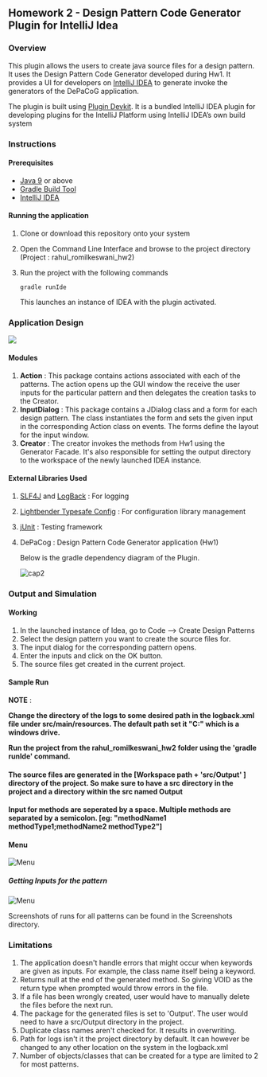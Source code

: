 ## Homework 2 - Design Pattern Code Generator  Plugin for IntelliJ Idea

### Overview

This plugin allows the users to create java source files for a design pattern. It uses the Design Pattern Code Generator developed during Hw1. It provides a UI for developers on  [IntelliJ IDEA](https://www.jetbrains.com/idea/) to generate invoke the generators of the DePaCoG application. 

The plugin is built using [Plugin Devkit](https://www.jetbrains.org/intellij/sdk/docs/basics/getting_started/using_dev_kit.html).  It is a bundled IntelliJ IDEA plugin for developing plugins for the IntelliJ Platform using IntelliJ IDEA’s own build system

### Instructions

#### Prerequisites

- [Java 9](https://docs.oracle.com/javase/9/) or above
- [Gradle Build Tool](https://gradle.org/)
- [IntelliJ IDEA](https://www.jetbrains.com/idea/)

#### Running the application

1. Clone or download this repository onto your system

2. Open the Command Line Interface and browse to the project directory  (Project : rahul_romilkeswani_hw2)

3. Run the project with the following commands

   ```
   gradle runIde
   ```

   This launches an instance of IDEA with the plugin activated. 

### Application Design

![](https://bitbucket.org/rahulromilkeswani/homework2/raw/5aa022d7200f879406be25070c7d535ad13829a7/Screenshots/Capture.JPG)

#### Modules

1. **Action** : This package contains actions associated with each of the patterns. The action opens up the GUI window the receive the user inputs for the particular pattern and then delegates the creation tasks to the Creator. 
2. **InputDialog** : This package contains a JDialog class and a form for each design pattern. The class instantiates the form and sets the given input in the corresponding Action class on events. The forms define the layout for the input window. 
3. **Creator** : The creator invokes the methods from Hw1 using the Generator Facade. It's also responsible for setting the output directory to the workspace of the newly launched IDEA instance. 

#### External Libraries Used

1.  [SLF4J](http://www.slf4j.org/index.html) and [LogBack](http://logback.qos.ch/) : For logging

2.  [Lightbender Typesafe Config](https://github.com/lightbend/config) : For configuration library management

6. [jUnit](https://junit.org/junit4/) : Testing framework

4. DePaCog : Design Pattern Code Generator application (Hw1)

   

   Below is the gradle dependency diagram of the Plugin. 

   ![cap2](https://bitbucket.org/rahulromilkeswani/homework2/raw/5aa022d7200f879406be25070c7d535ad13829a7/Screenshots/cap2.JPG)

### Output and Simulation

#### Working 

1. In the launched instance of Idea, go to Code  --> Create Design Patterns
2. Select the design pattern you want to create the source files for. 
3. The input dialog for the corresponding pattern opens.
4. Enter the inputs and click on the OK button. 
5. The source files get created in the current project.

#### Sample Run

**NOTE** :  

**Change the directory of the logs to some desired path in the logback.xml file under src/main/resources. The default path set it "C:" which  is a windows drive.**

**Run the project from the rahul_romilkeswani_hw2 folder using the 'gradle runIde' command.**

#### **The source files are generated in the [Workspace path +  'src/Output' ] directory of the project. So make sure to have a src directory in the project and a directory within the src named Output** 

#### **Input for methods are seperated by a space. Multiple methods are separated by a semicolon.                                      [eg: "methodName1 methodType1;methodName2 methodType2"]**

#### **Menu**

![Menu](https://bitbucket.org/rahulromilkeswani/homework2/raw/5aa022d7200f879406be25070c7d535ad13829a7/Screenshots/Menu.png)

##### Getting Inputs for the pattern

![Menu](https://bitbucket.org/rahulromilkeswani/homework2/raw/5aa022d7200f879406be25070c7d535ad13829a7/Screenshots/Strategy.PNG)

Screenshots of runs for all patterns can be found in the Screenshots directory. 

### Limitations

1. The application doesn't handle errors that might occur when keywords are given as inputs. For example, the class name itself being a keyword. 
2. Returns null at the end of the generated method. So giving VOID as the return type when prompted would throw errors in the file. 
3. If a file has been wrongly created, user would have to manually delete the files before the next run. 
4. The package for the generated files is set to 'Output'. The user would need to have a src/Output directory in the project. 
5. Duplicate class names aren't checked for. It results in overwriting. 
6. Path for logs isn't it the project directory by default. It can however be changed to any other location on the system in the logback.xml
7. Number of objects/classes that can be created for a type are limited to 2 for most patterns. 